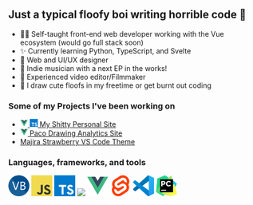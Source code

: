 ## Just a typical floofy boi writing horrible code 🦊

- 👨‍💻 Self-taught front-end web developer working with the Vue ecosystem (would go full stack soon)
- ✨ Currently learning Python, TypeScript, and Svelte
- 📲 Web and UI/UX designer
- 🎵 Indie musician with a next EP in the works!
- 🎥 Experienced video editor/Filmmaker
- 🦊 I draw cute floofs in my freetime or get burnt out coding

### Some of my Projects I've been working on
- <a href="https://www.github.com/skepfusky/skepfusky.net"><img height="15" src="https://raw.githubusercontent.com/github/explore/main/topics/vue/vue.png"> <img height="16" src="https://raw.githubusercontent.com/github/explore/main/topics/typescript/typescript.png">&nbsp;My Shitty Personal Site</a>
- <a href="https://www.github.com/skepfusky/pandapaco-art-statistics"><img height="15" src="https://raw.githubusercontent.com/github/explore/main/topics/vue/vue.png">&nbsp;Paco Drawing Analytics Site</a>
- [Majira Strawberry VS Code Theme](https://www.github.com/skepfusky/majira-strawberry-vscode-theme)

### Languages, frameworks, and tools

<code><img height="42" src="https://raw.githubusercontent.com/github/explore/main/topics/visual-basic/visual-basic.png"></code>
<code><img height="42" src="https://raw.githubusercontent.com/github/explore/main/topics/javascript/javascript.png"></code>
<code><img height="42" src="https://raw.githubusercontent.com/github/explore/main/topics/typescript/typescript.png"></code>
<code><img height="42" src="https://github.com/skepfusky/skepfusky/blob/master/Python-logo-wikimedia.svg?raw=true"></code>
<code><img height="42" src="https://raw.githubusercontent.com/github/explore/main/topics/vue/vue.png"></code>
<code><img height="42" src="https://raw.githubusercontent.com/github/explore/main/topics/svelte/svelte.png"></code>
<code><img height="42" src="https://raw.githubusercontent.com/github/explore/main/topics/visual-studio-code/visual-studio-code.png"></code>
<code><img height="42" src="https://raw.githubusercontent.com/github/explore/main/topics/pycharm/pycharm.png"></code>
